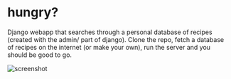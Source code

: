 # hungry?

Django webapp that searches through a personal database of recipes (created with the admin/ part of django).
Clone the repo, fetch a database of recipes on the internet (or make your own), run the server and you should be good to go.

![screenshot](http://mchrh.me/img/hungry.png "Hompeage")








 
